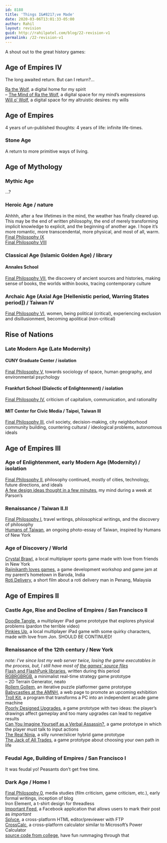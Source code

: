 ```yaml
---
id: 8188
title: 'Things I&#8217;ve Made'
date: 2020-03-06T13:01:33-05:00
author: Rahil
layout: revision
guid: http://rahilpatel.com/blog/22-revision-v1
permalink: /22-revision-v1
---
```

A shout out to the great history games:

## Age of Empires IV

The long awaited return. But can I return?&#8230;

[Ra the Wolf](http://www.rathewolf.com/), a digital home for my spirit  
&#8211; [The Mind of Ra the Wolf](http://www.rathewolf.com/mind), a digital space for my mind’s expressions  
[Will o’ Wolf](http://willowolf.com/), a digital space for my altruistic desires: my wills

## Age of Empires

4 years of un-published thoughts: 4 years of life: infinite life-times.

### Stone Age

A return to more primitive ways of living.

## Age of Mythology

### Mythic Age

&#8230;?

### Heroic Age / nature

Ahhhh, after a few lifetimes in the mind, the weather has finally cleared up. This may be the end of written philosophy, the end of merely transforming implicit knowledge to explicit, and the beginning of another age. I hope it&#8217;s more romantic, more transcendental, more physical, and most of all, warm.  
[Final Philosophy IX](http://www.rahilpatel.com/blog/valuable-things-ive-written#final_philosophy_vii)  
[Final Philosophy VIII](http://www.rahilpatel.com/blog/valuable-things-ive-written#final_philosophy_vii)

### Classical Age (Islamic Golden Age) / library

#### Annales School

[Final Philosophy VII](http://www.rahilpatel.com/blog/valuable-things-ive-written#final_philosophy_vii), the discovery of ancient sources and histories, making sense of books, the worlds within books, tracing contemporary culture

### Archaic Age (Axial Age [Hellenistic period, Warring States period]) / Taiwan IV

[Final Philosophy VI](http://www.rahilpatel.com/blog/valuable-things-ive-written#final_philosophy_vi), women, being political (critical), experiencing exclusion and disillusionment, becoming apolitical (non-critical)

## Rise of Nations

### Late Modern Age (Late Modernity)

#### CUNY Graduate Center / isolation

[Final Philosophy V](http://www.rahilpatel.com/blog/valuable-things-ive-written#final_philosophy_v), towards sociology of space, human geography, and environmental psychology

#### Frankfurt School (Dialectic of Enlightenment) / isolation

[Final Philosophy IV](http://www.rahilpatel.com/blog/valuable-things-ive-written#final_philosophy_iv), criticism of capitalism, communication, and rationality

#### MIT Center for Civic Media / Taipei, Taiwan III

[Final Philosophy III](http://www.rahilpatel.com/blog/valuable-things-ive-written#final_philosophy_iii), civil society, decision-making, city neighborhood community building, countering cultural / ideological problems, autonomous ideals

## Age of Empires III

### Age of Enlightenment, early Modern Age (Modernity) / isolation

[Final Philosophy II](http://www.rahilpatel.com/blog/valuable-things-ive-written#final_philosophy_ii), philosophy continued, mostly of cities, technology, future directions, and ideals  
[A few design ideas thought in a few minutes](http://www.rahilpatel.com/blog/category/art-2/new-media), my mind during a week at Parson&#8217;s

### Renaissance / Taiwan II.II

[Final Philosophy I](http://www.rahilpatel.com/blog/valuable-things-ive-written#final_philosophy_i), travel writings, philosophical writings, and the discovery of philosophy  
[Humans of Taiwan](https://www.facebook.com/TaiwanesePeople), an ongoing photo-essay of Taiwan, inspired by Humans of New York

### Age of Discovery / World

[Crystal Brawl](https://www.studio-mercato.com/crystal-brawl/), a local multiplayer sports game made with love from friends in New York  
[Rajinikanth loves games](https://jonstoked.com/An-Indian-Game-Jam), a game development workshop and game jam at my parent&#8217;s hometown in Baroda, India  
[Roti Delivery](https://vimeo.com/55547982), a short film about a roti delivery man in Penang, Malaysia

## Age of Empires II

### Castle Age, Rise and Decline of Empires / San Francisco II

[Doodle Tangle](http://www.youtube.com/watch?v=1vE86QNWoFI), a multiplayer iPad game prototype that explores physical problems (pardon the terrible video)  
[Pinkies Up](http://cargocollective.com/jonstoked/pinkies-up), a local multiplayer iPad game with some quirky characters, made with love from Jon. SHOULD BE CONTINUED!

### Renaissance of the 12th century / New York

*note: I’ve since lost my web server twice, losing the game executables in the process, but, I still have _most_ of [the games’ source files](https://www.dropbox.com/sh/1ofcriobsmklhys/AAC6itHkliI24dcWOlOa5kGpa?dl=0)*  
[Flash and FlashPunk libraries](https://github.com/Rahil627/ActionScript-Library), written during this period  
[RGBRGBRGB](http://rahilpatel.com/blog/rgbrgbrgb), a minimalist real-time strategy game prototype  
&#8211; 2D Terrain Generator, neato  
[Rollem Gollem](http://globalgamejam.org/2012/rollem-golem), an iterative puzzle platformer game prototype  
[Babycastles at the AMNH](http://babycastles.com/index_amnh.html), a web page to promote an upcoming exhibition  
[Troll Kit](https://github.com/Rahil627/Babycastles-Trollkit), a program that transforms a PC into an independent arcade game machine  
[Poorly Designed Upgrades](http://rahilpatel.com/blog/poorly-designed-upgrades), a game prototype with two ideas: the player&#8217;s drawings affect gameplay and too many upgrades can lead to negative results  
[Can You Imagine Yourself as a Verbal Assassin?](http://rahilpatel.com/blog/can-you-imagine-yourself-as-a-verbal-assassin), a game prototype in which the player must talk to input actions  
[The Real Ninja](http://rahilpatel.com/blog/the-real-ninja), a silly runner/slicer hybrid game prototype  
[The Jack of All Trades](http://rahilpatel.com/blog/the-jack-of-all-trades), a game prototype about choosing your own path in life

### Feudal Age, Building of Empires / San Francisco I

It was feudal yo! Peasants don&#8217;t get free time.

### Dark Age / Home I

[Final Philosophy 0](http://www.rahilpatel.com/blog/valuable-things-ive-written#final_philosophy_0), media studies (film criticism, game criticism, etc.), early formal writings, inception of blog  
Iron Element, a t-shirt design for threadless  
[Important Feed](http://apps.facebook.com/important_feed/), a Facebook application that allows users to mark their post as _important_  
[Splyce](https://sourceforge.net/projects/splyce/), a cross-platform HTML editor/previewer with FTP  
[CrossCalc](https://sourceforge.net/projects/crosscalc/), a cross-platform calculator similar to Microsoft&#8217;s Power Calculator  
[source code from college](https://www.dropbox.com/sh/vkwek7rtzn6zc2q/AABbduy02teJFqKuxEIP7uHba?dl=0), have fun rummaging through that